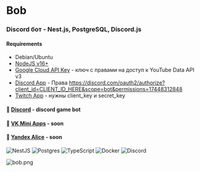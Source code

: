 # Bob
### Discord бот - Nest.js, PostgreSQL, Discord.js
#### Requirements
 - Debian/Ubuntu
 - [NodeJS v16+](https://github.com/nvm-sh/nvm)
 - [Google Cloud API Key](https://console.cloud.google.com/) - ключ с правами на доступ к YouTube Data API v3
 -  [Discord App](https://discord.com/developers/applications) - Права https://discord.com/oauth2/authorize?client_id=CLIENT_ID_HERE&scope=bot&permissions=17448312848
 -  [Twitch App](https://dev.twitch.tv/console/apps) - нужны client_key и secret_key

#### 🥕 [Discord](https://github.com/MorkovkoVerse/morkovko-bot-app) - discord game bot
#### 🥕 [VK Mini Apps]() - soon
#### 🥕 [Yandex Alice]() - soon

![NestJS](https://img.shields.io/badge/nestjs-%23E0234E.svg?style=for-the-badge&logo=nestjs&logoColor=white)
![Postgres](https://img.shields.io/badge/postgres-%23316192.svg?style=for-the-badge&logo=postgresql&logoColor=white)
![TypeScript](https://img.shields.io/badge/typescript-%23007ACC.svg?style=for-the-badge&logo=typescript&logoColor=white)
![Docker](https://img.shields.io/badge/docker-%230db7ed.svg?style=for-the-badge&logo=docker&logoColor=white)
![Discord](https://img.shields.io/badge/Discord-%235865F2.svg?style=for-the-badge&logo=discord&logoColor=white)

![bob.png](https://aspectro.pw/img/bob_github.png)